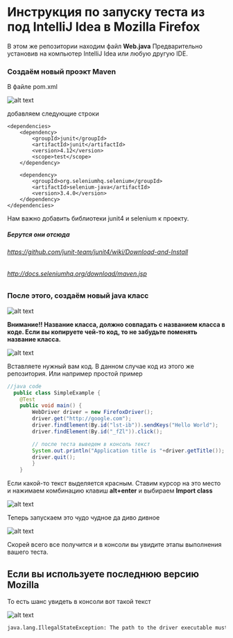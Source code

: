# Инструкция по запуску теста из под IntelliJ Idea в Mozilla Firefox
В этом же репозитории находим файл **Web.java**
Предварительно установив на компьютер IntelliJ Idea или любую другую IDE.
### Создаём новый проэкт Maven
В файле pom.xml

![alt text](https://image.prntscr.com/image/Rb5eTubkQlausc6AtT_Lig.png)

добавляем следующие строки 

    <dependencies>
        <dependency>
            <groupId>junit</groupId>
            <artifactId>junit</artifactId>
            <version>4.12</version>
            <scope>test</scope>
        </dependency>

        <dependency>
            <groupId>org.seleniumhq.selenium</groupId>
            <artifactId>selenium-java</artifactId>
            <version>3.4.0</version>
        </dependency>
    </dependencies>


Нам важно добавить библиотеки junit4 и selenium к проекту. 
##### Берутся они отсюда
###### https://github.com/junit-team/junit4/wiki/Download-and-Install
###### http://docs.seleniumhq.org/download/maven.jsp

### После этого, создаём новый java класс
![alt text](https://image.prntscr.com/image/_ax0B-mATd2m02GD3T8mYA.png)

**Внимание!! Название класса, должно совпадать с названием класса в коде. Если вы копируете чей-то код,
то не забудьте поменять название класса.**

![alt text](https://image.prntscr.com/image/HO-JnvOWSYeHSUQqi59RNw.png)

Вставляете нужный вам код. В данном случае код из этого же репозитория. 
Или например простой пример

```java
//java code 
  public class SimpleExample {
    @Test
    public void main() {
        WebDriver driver = new FirefoxDriver();
        driver.get("http://google.com");
        driver.findElement(By.id("lst-ib")).sendKeys("Hello World");
        driver.findElement(By.id("_fZl")).click();

        // после теста выведем в консоль текст 
        System.out.println("Application title is "+driver.getTitle());
        driver.quit();
        }
    }
```

Если какой-то текст выделяется красным. Ставим курсор на это место и нажимаем комбинацию клавиш **alt+enter**
и выбираем **Import class**

![alt text](https://image.prntscr.com/image/_m_zC-zVRrufrc5PksBvlA.png)

Теперь запускаем это чудо чудное да диво дивное

![alt text](https://image.prntscr.com/image/auWLY1KrS1SrUXW9IB0Idg.png)

Скорей всего все получится и в консоли вы увидите этапы выполнения вашего теста. 

## Если вы используете последнюю версию Mozilla
То есть шанс увидеть в консоли вот такой текст

![alt text](https://image.prntscr.com/image/Tt77AIWCTGqh21XEYVc19A.png)

```html
java.lang.IllegalStateException: The path to the driver executable must be set by the webdriver.gecko.driver system property; for more information, see <https://github.com/mozilla/geckodriver>. The latest version can be downloaded from <https://github.com/mozilla/geckodriver/releases>
```
